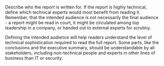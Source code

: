 Describe who the report is written for. If the report is highly technical, define which technical experts would most benefit from reading it. Remember, that the intended audience is not necessarily the final audience - a report might be read in court, it might be circulated among top leadership in a company, or handed out to external experts for scrutiny.

Defining the intended audience will help readers understand the level of technical sophistication required to read the full report. Some parts, like the conclusions and the executive summary, should be understandable by all stakeholders, including non-technical people and experts in other lines of business than IT or security.